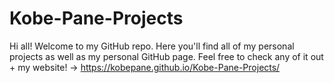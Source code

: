 # Kobe-Pane-Projects
Hi all! Welcome to my GitHub repo. Here you'll find all of my personal projects as well as my personal GitHub page. Feel free to check any of it out + my website! ->
https://kobepane.github.io/Kobe-Pane-Projects/

